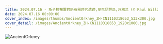 ```yaml
---
title: 2024.07.16 - 斯卡拉布雷的新石器时代遗迹,奥克尼群岛,苏格兰 (© Paul Williams - FunkyStock/Getty Images)
date: 2024.07.16 00:00:00
cover_index: /images/thumbs/AncientOrkney_ZH-CN1110318653_533x300.jpg
cover_detail: /images/AncientOrkney_ZH-CN1110318653_1920x1080.jpg
---
```


![AncientOrkney](/images/AncientOrkney_ZH-CN1110318653_1920x1080.jpg)
